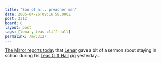 ```yaml
---
title: "Son of a... preacher man"
date: 2005-04-26T09:16:58.000Z
post: 3312
board: 8
layout: post
tags: [lemar, leas cliff hall]
permalink: /m/3312/
---
```

<a href="http://www.mirror.co.uk/3am/3amcontent/tm_objectid=15444214&method=full&siteid=94762&headline=pop-star-don-t-preach-name_page.html">The Mirror reports today</a> that <a href="/wiki/lemar">Lemar</a> gave a bit of a sermon about staying in school during his <a href="/wiki/leas+cliff+hall">Leas Cliff Hall</a> gig yesterday...
